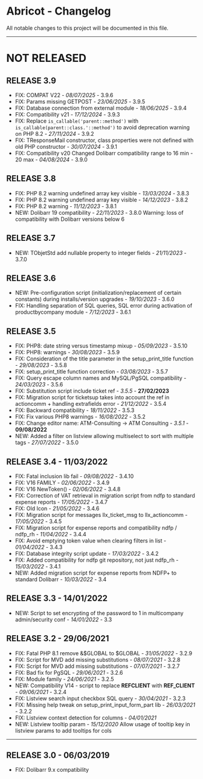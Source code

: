 # Abricot - Changelog
All notable changes to this project will be documented in this file.
___

# NOT RELEASED

## RELEASE 3.9
- FIX: COMPAT V22 - *08/07/2025* - 3.9.6
- FIX: Params missing GETPOST - *23/06/2025* - 3.9.5
- FIX: Database connection from external module - *18/06/2025* - 3.9.4
- FIX: Compatibility v21 - *17/12/2024* - 3.9.3
- FIX: Replace `is_callable('parent::method')` with `is_callable(parent::class.'::method')` to avoid deprecation warning on PHP 8.2 - *27/11/2024* - 3.9.2
- FIX: TResponseMail constructor, class properties were not defined with old PHP constructor - *30/07/2024* - 3.9.1
- FIX: Compatibility v20
  Changed Dolibarr compatibility range to 16 min - 20 max - *04/08/2024* - 3.9.0

## RELEASE 3.8
- FIX: PHP 8.2 warning undefined array key visible - *13/03/2024* - 3.8.3
- FIX: PHP 8.2 warning undefined array key visible - *14/12/2023* - 3.8.2
- FIX: PHP 8.2 warning - *11/12/2023* - 3.8.1
- NEW: Dolibarr 19 compatibility - *22/11/2023* - 3.8.0
  Warning: loss of compatibility with Dolibarr versions below 6

## RELEASE 3.7
- NEW: TObjetStd add nullable property to integer fields - *21/11/2023* - 3.7.0

## RELEASE 3.6
- NEW: Pre-configuration script (initialization/replacement of certain constants) during installs/version upgrades - *19/10/2023* - 3.6.0
- FIX: Handling separation of SQL queries, SQL error during activation of productbycompany module - *7/12/2023* - 3.6.1

## RELEASE 3.5
- FIX: PHP8: date string versus timestamp mixup - *05/09/2023* - 3.5.10
- FIX: PHP8: warnings - *30/08/2023* - 3.5.9
- FIX: Consideration of the title parameter in the setup_print_title function - *29/08/2023* - 3.5.8
- FIX: setup_print_title function correction - *03/08/2023* - 3.5.7
- FIX: Query escape column names and MySQL/PgSQL compatibility - *24/03/2023* - 3.5.6
- FIX: Substitution script include ticket ref - *3.5.5* - **27/02/2023**
- FIX: Migration script for ticketsup takes into account the ref in actioncomm + handling extrafields error - *21/12/2022* - 3.5.4
- FIX: Backward compatibility - *18/11/2022* - 3.5.3
- FIX: Fix various PHP8 warnings - *16/08/2022* - 3.5.2
- FIX: Change editor name: ATM-Consulting -> ATM Consulting - *3.5.1* - **09/08/2022**
- NEW: Added a filter on listview allowing multiselect to sort with multiple tags - *27/07/2022* - 3.5.0

## RELEASE 3.4 - 11/03/2022
- FIX: Fatal inclusion lib fail - *09/08/2022* - 3.4.10
- FIX: V16 FAMILY - *02/06/2022* - 3.4.9
- FIX: V16 NewToken() - *02/06/2022* - 3.4.8
- FIX: Correction of VAT retrieval in migration script from ndfp to standard expense reports - *17/05/2022* - 3.4.7
- FIX: Old Icon - *21/05/2022* - 3.4.6
- FIX: Migration script for messages llx_ticket_msg to llx_actioncomm - *17/05/2022* - 3.4.5
- FIX: Migration script for expense reports and compatibility ndfp / ndfp_rh - *11/04/2022* - 3.4.4
- FIX: Avoid emptying token value when clearing filters in list - *01/04/2022* - 3.4.3
- FIX: Database integrity script update - *17/03/2022* - 3.4.2
- FIX: Added compatibility for ndfp git repository, not just ndfp_rh - *15/03/2022* - 3.4.1
- NEW: Added migration script for expense reports from NDFP+ to standard Dolibarr - *10/03/2022* - 3.4

## RELEASE 3.3 - 14/01/2022
- NEW: Script to set encrypting of the password to 1 in multicompany admin/security conf - *14/01/2022* - 3.3

## RELEASE 3.2 - 29/06/2021
- FIX: Fatal PHP 8.1 remove &$GLOBAL to $GLOBAL - *31/05/2022* - 3.2.9
- FIX: Script for MVD add missing substitutions - *08/07/2021* - 3.2.8
- FIX: Script for MVD add missing substitutions - *07/07/2021* - 3.2.7
- FIX: Bad fix for PgSQL - *29/06/2021* - 3.2.6
- FIX: Module family - *24/06/2021* - 3.2.5
- NEW: Compatibility V14 - script to replace __REFCLIENT__ with __REF_CLIENT__ - *09/06/2021* - 3.2.4
- FIX: Listview search input checkbox SQL query - *30/04/2021* - 3.2.3
- FIX: Missing help tweak on setup_print_input_form_part lib - *26/03/2021* - 3.2.2
- FIX: Listview context detection for columns - *04/01/2021*
- NEW: Listview tooltip param - *15/12/2020*
  Allow usage of tooltip key in listview params to add tooltips for cols

___
## RELEASE 3.0 - 06/03/2019
- FIX: Dolibarr 9.x compatibility

